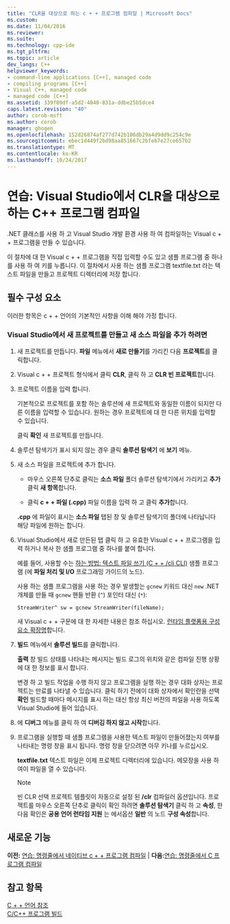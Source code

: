 ```yaml
---
title: "CLR을 대상으로 하는 c + + 프로그램 컴파일 | Microsoft Docs"
ms.custom: 
ms.date: 11/04/2016
ms.reviewer: 
ms.suite: 
ms.technology: cpp-ide
ms.tgt_pltfrm: 
ms.topic: article
dev_langs: C++
helpviewer_keywords:
- command-line applications [C++], managed code
- compiling programs [C++]
- Visual C++, managed code
- managed code [C++]
ms.assetid: 339f89df-a5d2-4040-831a-ddbe25b5dce4
caps.latest.revision: "40"
author: corob-msft
ms.author: corob
manager: ghogen
ms.openlocfilehash: 152d26874af277d742b106db29a4d9dd9c254c9e
ms.sourcegitcommit: ebec1d449f2bd98aa851667c2bfeb7e27ce657b2
ms.translationtype: MT
ms.contentlocale: ko-KR
ms.lasthandoff: 10/24/2017
---
```

# <a name="walkthrough-compiling-a-c-program-that-targets-the-clr-in-visual-studio"></a>연습: Visual Studio에서 CLR을 대상으로 하는 C++ 프로그램 컴파일
.NET 클래스를 사용 하 고 Visual Studio 개발 환경 사용 하 여 컴파일하는 Visual c + + 프로그램을 만들 수 있습니다.  
  
 이 절차에 대 한 Visual c + + 프로그램을 직접 입력할 수도 있고 샘플 프로그램 중 하나를 사용 하 여 키를 누릅니다. 이 절차에서 사용 하는 샘플 프로그램 textfile.txt 라는 텍스트 파일을 만들고 프로젝트 디렉터리에 저장 합니다.  
  
## <a name="prerequisites"></a>필수 구성 요소  
 이러한 항목은 c + + 언어의 기본적인 사항을 이해 해야 가정 합니다.  
  
### <a name="to-create-a-new-project-in-visual-studio-and-add-a-new-source-file"></a>Visual Studio에서 새 프로젝트를 만들고 새 소스 파일을 추가 하려면  
  
1.  새 프로젝트를 만듭니다. **파일** 메뉴에서 **새로 만들기**를 가리킨 다음 **프로젝트**를 클릭합니다.  
  
2.  Visual c + + 프로젝트 형식에서 클릭 **CLR**, 클릭 하 고 **CLR 빈 프로젝트**합니다.  
  
3.  프로젝트 이름을 입력 합니다.  
  
     기본적으로 프로젝트를 포함 하는 솔루션에 새 프로젝트와 동일한 이름이 되지만 다른 이름을 입력할 수 있습니다. 원하는 경우 프로젝트에 대 한 다른 위치를 입력할 수 있습니다.  
  
     클릭 **확인** 새 프로젝트를 만듭니다.  
  
4.  솔루션 탐색기가 표시 되지 않는 경우 클릭 **솔루션 탐색기** 에 **보기** 메뉴.  
  
5.  새 소스 파일을 프로젝트에 추가 합니다.  
  
    -   마우스 오른쪽 단추로 클릭는 **소스 파일** 폴더 솔루션 탐색기에서 가리키고 **추가** 클릭 **새 항목**합니다.  
  
    -   클릭 **c + + 파일 (.cpp)** 파일 이름을 입력 하 고 클릭 **추가**합니다.  
  
     **.cpp** 에 파일이 표시는 **소스 파일** 탭된 창 및 솔루션 탐색기의 폴더에 나타납니다 해당 파일에 원하는 합니다.  
  
6.  Visual Studio에서 새로 만든된 탭 클릭 하 고 유효한 Visual c + + 프로그램을 입력 하거나 복사 한 샘플 프로그램 중 하나를 붙여 합니다.  
  
     예를 들어, 사용할 수는 [하는 방법: 텍스트 파일 쓰기 (C + + /cli CLI)](../dotnet/how-to-write-a-text-file-cpp-cli.md) 샘플 프로그램 (에 **파일 처리 및 I/O** 프로그래밍 가이드의 노드).  
  
     사용 하는 샘플 프로그램을 사용 하는 경우 발생할는 `gcnew` 키워드 대신 `new` .NET 개체를 만들 때 `gcnew` 핸들 반환 (`^`) 포인터 대신 (`*`):  
  
     `StreamWriter^ sw = gcnew StreamWriter(fileName);`  
  
     새 Visual c + + 구문에 대 한 자세한 내용은 참조 하십시오. [런타임 플랫폼용 구성 요소 확장명](../windows/component-extensions-for-runtime-platforms.md)합니다.  
  
7.  **빌드** 메뉴에서 **솔루션 빌드**를 클릭합니다.  
  
     **출력** 창 빌드 상태를 나타내는 메시지는 빌드 로그의 위치와 같은 컴파일 진행 상황에 대 한 정보를 표시 합니다.  
  
     변경 하 고 빌드 작업을 수행 하지 않고 프로그램을 실행 하는 경우 대화 상자는 프로젝트는 만료를 나타낼 수 있습니다. 클릭 하기 전에이 대화 상자에서 확인란을 선택 **확인** 빌드할 때마다 메시지를 표시 하는 대신 항상 최신 버전의 파일을 사용 하도록 Visual Studio에 들어 있습니다.  
  
8.  에 **디버그** 메뉴를 클릭 하 여 **디버깅 하지 않고 시작**합니다.  
  
9. 프로그램을 실행할 때 샘플 프로그램을 사용한 텍스트 파일이 만들어졌는지 여부를 나타내는 명령 창을 표시 됩니다. 명령 창을 닫으려면 아무 키나를 누르십시오.  
  
     **textfile.txt** 텍스트 파일은 이제 프로젝트 디렉터리에 있습니다. 메모장을 사용 하 여이 파일을 열 수 있습니다.  
  
    > [!NOTE]
    >  빈 CLR 선택 프로젝트 템플릿이 자동으로 설정 된 **/clr** 컴파일러 옵션입니다. 프로젝트를 마우스 오른쪽 단추로 클릭이 확인 하려면 **솔루션 탐색기** 클릭 하 고 **속성**, 한 다음 확인은 **공용 언어 런타임 지원** 는 에서옵션 **일반** 의 노드 **구성 속성**합니다.  
  
## <a name="whats-next"></a>새로운 기능  
 **이전:** [연습: 명령줄에서 네이티브 c + + 프로그램 컴파일](../build/walkthrough-compiling-a-native-cpp-program-on-the-command-line.md) &#124; **다음:**[연습: 명령줄에서 C 프로그램 컴파일](../build/walkthrough-compile-a-c-program-on-the-command-line.md)  
  
## <a name="see-also"></a>참고 항목  
 [C + + 언어 참조](../cpp/cpp-language-reference.md)   
 [C/C++ 프로그램 빌드](../build/building-c-cpp-programs.md)